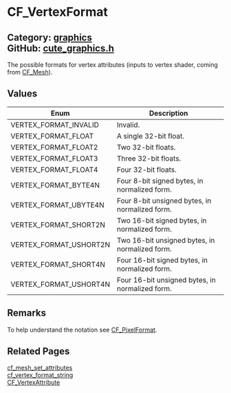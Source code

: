 [](../header.md ':include')

# CF_VertexFormat

Category: [graphics](/api_reference?id=graphics)  
GitHub: [cute_graphics.h](https://github.com/RandyGaul/cute_framework/blob/master/include/cute_graphics.h)  
---

The possible formats for vertex attributes (inputs to vertex shader, coming from [CF_Mesh](/graphics/cf_mesh.md)).

## Values

Enum | Description
--- | ---
VERTEX_FORMAT_INVALID | Invalid.
VERTEX_FORMAT_FLOAT | A single 32-bit float.
VERTEX_FORMAT_FLOAT2 | Two 32-bit floats.
VERTEX_FORMAT_FLOAT3 | Three 32-bit floats.
VERTEX_FORMAT_FLOAT4 | Four 32-bit floats.
VERTEX_FORMAT_BYTE4N | Four 8-bit signed bytes, in normalized form.
VERTEX_FORMAT_UBYTE4N | Four 8-bit unsigned bytes, in normalized form.
VERTEX_FORMAT_SHORT2N | Two 16-bit signed bytes, in normalized form.
VERTEX_FORMAT_USHORT2N | Two 16-bit unsigned bytes, in normalized form.
VERTEX_FORMAT_SHORT4N | Four 16-bit signed bytes, in normalized form.
VERTEX_FORMAT_USHORT4N | Four 16-bit unsigned bytes, in normalized form.

## Remarks

To help understand the notation see [CF_PixelFormat](/graphics/cf_pixelformat.md).

## Related Pages

[cf_mesh_set_attributes](/graphics/cf_mesh_set_attributes.md)  
[cf_vertex_format_string](/graphics/cf_vertex_format_string.md)  
[CF_VertexAttribute](/graphics/cf_vertexattribute.md)  
